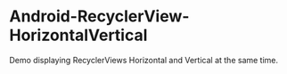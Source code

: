 # Android-RecyclerView-HorizontalVertical
Demo displaying RecyclerViews Horizontal and Vertical at the same time.
